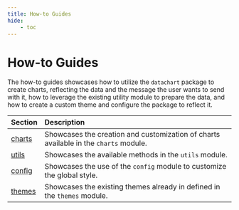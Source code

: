 ```yaml
---
title: How-to Guides
hide:
    - toc
---
```


# How-to Guides

The how-to guides showcases how to utilize the `datachart` package to create charts, reflecting the data and the message the user wants to send with it, how to leverage the existing utility module to prepare the data, and how to create a custom theme and configure the package to reflect it.

| Section                   | Description                                                                          |
| :------------------------ | :----------------------------------------------------------------------------------- |
| [charts](charts/index.md) | Showcases the creation and customization of charts available in the `charts` module. |
| [utils](utils/index.md)   | Showcases the available methods in the `utils` module.                               |
| [config](config.md)       | Showcases the use of the `config` module to customize the global style.              |
| [themes](themes.ipynb)    | Showcases the existing themes already in defined in the `themes` module.             |